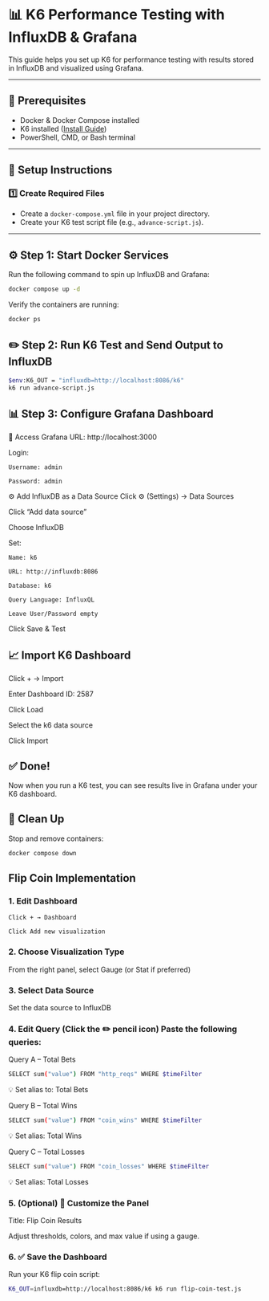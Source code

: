 # 📊 K6 Performance Testing with InfluxDB & Grafana

This guide helps you set up K6 for performance testing with results stored in InfluxDB and visualized using Grafana.

---

## 🚀 Prerequisites

- Docker & Docker Compose installed
- K6 installed ([Install Guide](https://k6.io/docs/getting-started/installation/))
- PowerShell, CMD, or Bash terminal

---

## 📁 Setup Instructions

### 1️⃣ Create Required Files

- Create a `docker-compose.yml` file in your project directory.
- Create your K6 test script file (e.g., `advance-script.js`).

---

## ⚙️ Step 1: Start Docker Services

Run the following command to spin up InfluxDB and Grafana:

```bash
docker compose up -d
```

Verify the containers are running:

```bash
docker ps
```


## ✏️ Step 2: Run K6 Test and Send Output to InfluxDB
```bash
$env:K6_OUT = "influxdb=http://localhost:8086/k6"
k6 run advance-script.js
```

## 📊 Step 3: Configure Grafana Dashboard

🔐 Access Grafana
URL: http://localhost:3000

Login:

    Username: admin

    Password: admin


⚙️ Add InfluxDB as a Data Source
Click ⚙️ (Settings) → Data Sources

Click “Add data source”

Choose InfluxDB

Set:

    Name: k6

    URL: http://influxdb:8086

    Database: k6

    Query Language: InfluxQL

    Leave User/Password empty

Click Save & Test    


## 📈 Import K6 Dashboard
Click + → Import

Enter Dashboard ID: 2587

Click Load

Select the k6 data source

Click Import


## ✅ Done!
Now when you run a K6 test, you can see results live in Grafana under your K6 dashboard.

## 🧼 Clean Up

Stop and remove containers:

```bash
docker compose down
```

## Flip Coin Implementation

### 1. Edit Dashboard
    Click + → Dashboard

    Click Add new visualization

### 2. Choose Visualization Type

From the right panel, select Gauge (or Stat if preferred)

### 3. Select Data Source

Set the data source to InfluxDB


### 4. Edit Query (Click the ✏️ pencil icon) Paste the following queries:

Query A – Total Bets

```bash
SELECT sum("value") FROM "http_reqs" WHERE $timeFilter
```
💡 Set alias to: Total Bets

Query B – Total Wins

```bash
SELECT sum("value") FROM "coin_wins" WHERE $timeFilter
```
💡 Set alias: Total Wins

Query C – Total Losses

```bash
SELECT sum("value") FROM "coin_losses" WHERE $timeFilter
```
💡 Set alias: Total Losses

### 5. (Optional) 🎨 Customize the Panel

Title: Flip Coin Results

Adjust thresholds, colors, and max value if using a gauge.

### 6. ✅ Save the Dashboard


Run your K6 flip coin script:

```bash
K6_OUT=influxdb=http://localhost:8086/k6 k6 run flip-coin-test.js
```


